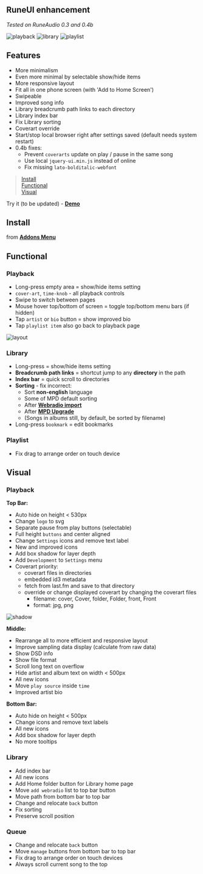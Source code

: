 RuneUI enhancement
---
_Tested on RuneAudio 0.3 and 0.4b_   

![playback](https://github.com/rern/_assets/blob/master/RuneUI_enhancement/xtreme/playback.gif)
![library](https://github.com/rern/_assets/blob/master/RuneUI_enhancement/xtreme/library.gif)
![playlist](https://github.com/rern/_assets/blob/master/RuneUI_enhancement/xtreme/playlist.gif)

Features
---
- More minimalism
- Even more minimal by selectable show/hide items
- More responsive layout
- Fit all in one phone screen (with 'Add to Home Screen')
- Swipeable
- Improved song info
- Library breadcrumb path links to each directory
- Library index bar
- Fix Library sorting
- Coverart override
- Start/stop local browser right after settings saved (default needs system restart)
- 0.4b fixes:
	- Prevent `coverarts` update on play / pause in the same song
	- Use local `jquery-ui.min.js` instead of online
	- Fix missing `lato-bolditalic-webfont`

>[Install](#install)  
>[Functional](#functional)  
>[Visual](#visual)  

Try it (to be updated) - [**Demo**](https://rern.github.io/RuneUI_GPIO/)  

Install
---
from [**Addons Menu**](https://github.com/rern/RuneAudio_Addons)  
  

Functional
---

### Playback
- Long-press empty area = show/hide items setting
- `cover-art`, `time-knob` - all playback controls
- Swipe to switch between pages
- Mouse hover top/bottom of screen = toggle top/bottom menu bars (if hidden)
- Tap `artist` or `bio` button = show improved bio
- Tap `playlist item` also go back to playback page

![layout](https://github.com/rern/_assets/blob/master/RuneUI_enhancement/RuneUImod1.gif)

### Library
- Long-press = show/hide items setting
- **Breadcrumb path links** = shortcut jump to any **directory** in the path
- **Index bar** = quick scroll to directories
- **Sorting** - fix incorrect:
	- Sort **non-english** language
	- Some of MPD default sorting
	- After [**Webradio import**](https://github.com/rern/RuneAudio/tree/master/webradio)
	- After [**MPD Upgrade**](https://github.com/rern/RuneAudio/tree/master/mpd)
	- (Songs in albums still, by default, be sorted by filename)
- Long-press `bookmark` = edit bookmarks

### Playlist
- Fix drag to arrange order on touch device
	
Visual
---

### Playback
**Top Bar:**
- Auto hide on height < 530px
- Change `logo` to svg
- Separate pause from play buttons (selectable)
- Full height `buttons` and center aligned
- Change `Settings` icons and remove text label
- New and improved icons
- Add box shadow for layer depth
- Add `Development` to `Settings` menu
- Coverart priority:
    - coverart files in directories
	- embedded id3 metadata
	- fetch from last.fm and save to that directory
	- override or change displayed coverart by changing the coverart files
	    - filename: cover, Cover, folder, Folder, front, Front
	    - format: jpg, png

![shadow](https://github.com/rern/_assets/blob/master/RuneUI_enhancement/shadow.jpg)

**Middle:**
- Rearrange all to more efficient and responsive layout
- Improve sampling data display (calculate from raw data)
- Show DSD info
- Show file format
- Scroll long text on overflow
- Hide artist and album text on width < 500px
- All new icons
- Move `play source` inside `time`
- Improved artist bio

**Bottom Bar:**
- Auto hide on height < 500px
- Change icons and remove text labels
- All new icons
- Add box shadow for layer depth
- No more tooltips

### Library
- Add index bar
- All new icons
- Add Home folder button for Library home page
- Move `add webradio` list to top bar button
- Move path from bottom bar to top bar
- Change and relocate `back` button
- Fix sorting
- Preserve scroll position

### Queue
- Change and relocate `back` button
- Move `manage` buttons from bottom bar to top bar
- Fix drag to arrange order on touch devices
- Always scroll current song to the top
